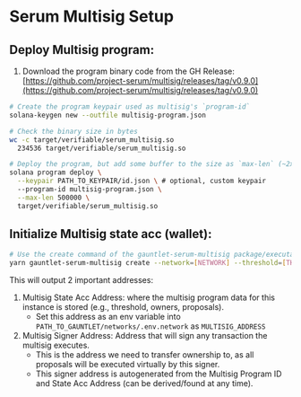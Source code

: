 # Serum Multisig Setup

## Deploy Multisig program:

1. Download the program binary code from the GH Release: [https://github.com/project-serum/multisig/releases/tag/v0.9.0](https://github.com/project-serum/multisig/releases/tag/v0.9.0)

```bash
# Create the program keypair used as multisig's `program-id`
solana-keygen new --outfile multisig-program.json

# Check the binary size in bytes
wc -c target/verifiable/serum_multisig.so
  234536 target/verifiable/serum_multisig.so

# Deploy the program, but add some buffer to the size as `max-len` (~2x)
solana program deploy \
  --keypair PATH_TO_KEYPAIR/id.json \ # optional, custom keypair
  --program-id multisig-program.json \
  --max-len 500000 \
  target/verifiable/serum_multisig.so
```

## Initialize Multisig state acc (wallet):

```bash
# Use the create command of the gauntlet-serum-multisig package/executable
yarn gauntlet-serum-multisig create --network=[NETWORK] --threshold=[THRESHOLD] [OWNERS...]
```

This will output 2 important addresses:

1.  Multisig State Acc Address: where the multisig program data for this instance is stored (e.g., threshold, owners, proposals).
    - Set this address as an env variable into `PATH_TO_GAUNTLET/networks/.env.network` as `MULTISIG_ADDRESS`
2.  Multisig Signer Address: Address that will sign any transaction the multisig executes.
    - This is the address we need to transfer ownership to, as all proposals will be executed virtually by this signer.
    - This signer address is autogenerated from the Multisig Program ID and State Acc Address (can be derived/found at any time).
